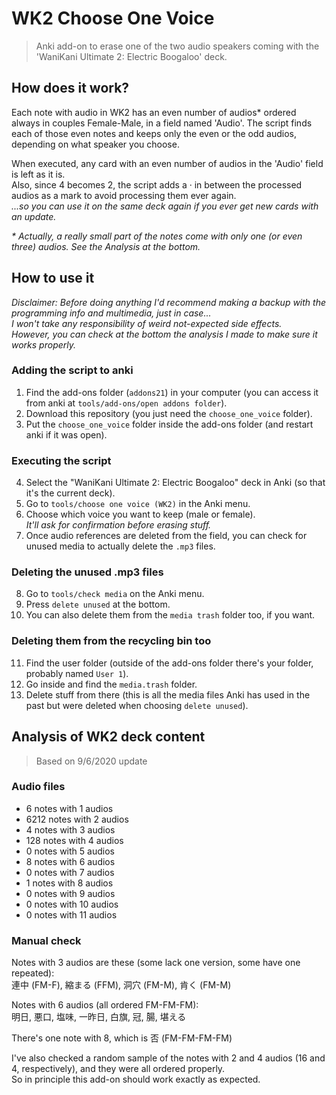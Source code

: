 # WK2 Choose One Voice
> Anki add-on to erase one of the two audio speakers coming with the 'WaniKani Ultimate 2: Electric Boogaloo' deck.

## How does it work?
Each note with audio in WK2 has an even number of audios* ordered always in couples Female-Male, in a field named 'Audio'.
The script finds each of those even notes and keeps only the even or the odd audios, depending on what speaker you choose.

When executed, any card with an even number of audios in the 'Audio' field is left as it is.  
Also, since 4 becomes 2, the script adds a · in between the processed audios as a mark to avoid processing them ever again.  
_...so you can use it on the same deck again if you ever get new cards with an update._

_* Actually, a really small part of the notes come with only one (or even three) audios. See the Analysis at the bottom._

## How to use it
_Disclaimer: Before doing anything I'd recommend making a backup with the programming info and multimedia, just in case...  
I won't take any responsibility of weird not-expected side effects._  
_However, you can check at the bottom the analysis I made to make sure it works properly._

### Adding the script to anki
1. Find the add-ons folder (```addons21```) in your computer (you can access it from anki at ```tools/add-ons/open addons folder```).
2. Download this repository (you just need the ```choose_one_voice``` folder).
3. Put the ```choose_one_voice``` folder inside the add-ons folder (and restart anki if it was open).

### Executing the script
4. Select the "WaniKani Ultimate 2: Electric Boogaloo" deck in Anki (so that it's the current deck).
5. Go to ```tools/choose one voice (WK2)``` in the Anki menu.
6. Choose which voice you want to keep (male or female).  
_It'll ask for confirmation before erasing stuff._
7. Once audio references are deleted from the field, you can check for unused media to actually delete the ```.mp3``` files.

### Deleting the unused .mp3 files
8. Go to ```tools/check media``` on the Anki menu.
9. Press ```delete unused``` at the bottom.
10. You can also delete them from the ```media trash``` folder too, if you want.

### Deleting them from the recycling bin too
11. Find the user folder (outside of the add-ons folder there's your folder, probably named ```User 1```).
12. Go inside and find the ```media.trash``` folder.
13. Delete stuff from there (this is all the media files Anki has used in the past but were deleted when choosing ```delete unused```).

## Analysis of WK2 deck content
> Based on 9/6/2020 update

### Audio files
- 6 notes with 1 audios
- 6212 notes with 2 audios
- 4 notes with 3 audios
- 128 notes with 4 audios
- 0 notes with 5 audios
- 8 notes with 6 audios
- 0 notes with 7 audios
- 1 notes with 8 audios
- 0 notes with 9 audios
- 0 notes with 10 audios
- 0 notes with 11 audios

### Manual check
Notes with 3 audios are these (some lack one version, some have one repeated):  
連中 (FM-F), 縮まる (FFM), 洞穴 (FM-M), 肯く (FM-M)

Notes with 6 audios (all ordered FM-FM-FM):  
明日, 悪口, 塩味, 一昨日, 白旗, 冠, 腸, 堪える

There's one note with 8, which is 否 (FM-FM-FM-FM)

I've also checked a random sample of the notes with 2 and 4 audios (16 and 4, respectively), and they were all ordered properly.  
So in principle this add-on should work exactly as expected.
